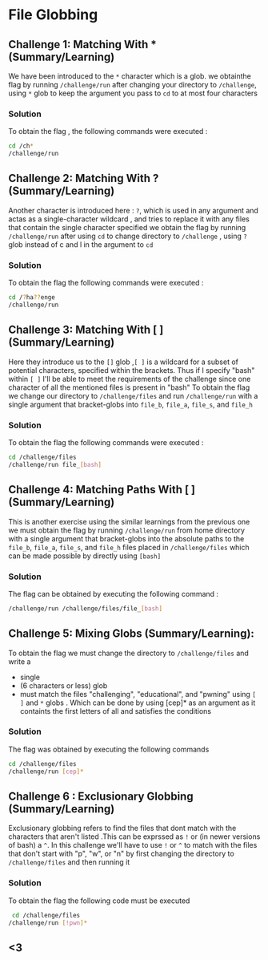 # File Globbing

## Challenge 1: Matching With * (Summary/Learning)
We have been introduced to the `*` character which is a glob.
we obtainthe flag by running `/challenge/run` after changing your directory to `/challenge`, using `*` glob to keep the argument you pass to `cd` to at most four characters

### Solution
 To obtain the flag , the following commands were executed :
 ```bash
cd /ch*
/challenge/run
```

## Challenge 2: Matching With ? (Summary/Learning)
Another character is introduced here : `?`, which is used in any argument and actas as a single-character wildcard , and tries to replace it with any files that contain the single character specified 
we obtain the flag by  running `/challenge/run` after using `cd` to change directory to `/challenge` , using `?` glob instead of c and l in the argument to `cd` 

### Solution
To obtain the flag the following commands were executed :
```bash
cd /?ha??enge
/challenge/run
```
## Challenge 3: Matching With [ ] (Summary/Learning)
Here they introduce us to the `[]` glob ,`[ ]` is a wildcard for a subset of potential characters, specified within the brackets. Thus if I specify "bash" within `[ ]` I'll be able to meet the requirements of the challenge since one character of all the mentioned files is present in "bash"
To obtain the flag we change our directory to `/challenge/files` and run `/challenge/run` with a single argument that bracket-globs into `file_b`, `file_a`, `file_s`, and `file_h`

### Solution
To obtain the flag the following commands were executed :
```bash
cd /challenge/files
/challenge/run file_[bash]
```
## Challenge 4:  Matching Paths With [ ] (Summary/Learning)
This is another exercise using the similar learnings from the previous one 
we must obtain the flag by running `/challenge/run` from home directory with a single argument that bracket-globs into the absolute paths to the `file_b`, `file_a`, `file_s`, and `file_h` files placed in `/challenge/files` which can be made possible by directly using `[bash]`

### Solution
The flag can be obtained by executing the following command :
```bash
/challenge/run /challenge/files/file_[bash]
```
## Challenge 5: Mixing Globs (Summary/Learning):
To obtain the flag we must change the  directory to `/challenge/files` and write a
- single
- (6 characters or less) glob 
- must match the files "challenging", "educational", and "pwning"
using  `[ ]` and `*` globs . Which can be done by using [cep]* as an argument as it containts the first letters of all and satisfies the conditions

### Solution
The flag was obtained by executing the following commands 
```bash
cd /challenge/files
/challenge/run [cep]*
```

## Challenge 6 :  Exclusionary Globbing (Summary/Learning)
Exclusionary globbing refers to find the files that dont match with the characters that aren't listed .This can be exprssed as `!` or (in newer versions of bash) a `^`. In this challenge we'll have to use `!` or `^` to match with the files that don't start with "p", "w", or "n" by first changing the directory to ` /challenge/files` and then running it 

### Solution
To obtain the flag the following code must be executed 
```bash
 cd /challenge/files
/challenge/run [!pwn]*
```
## <3
